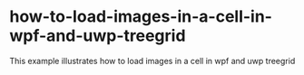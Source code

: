 # how-to-load-images-in-a-cell-in-wpf-and-uwp-treegrid
This example illustrates how to load images in a cell in wpf and uwp treegrid
